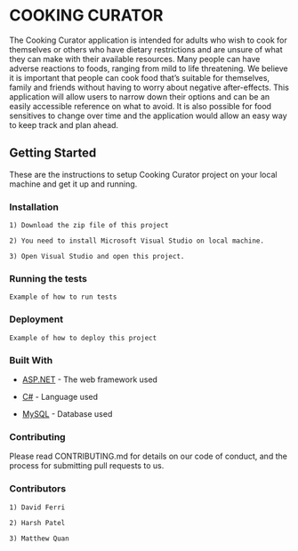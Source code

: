 # COOKING CURATOR

The Cooking Curator application is intended for adults who wish to cook for themselves or others who have dietary restrictions and are unsure of what they can make with their available resources.  Many people can have adverse reactions to foods, ranging from mild to life threatening.  We believe it is important that people can cook food that’s suitable for themselves, family and friends without having to worry about negative after-effects.  This application will allow users to narrow down their options and can be an easily accessible reference on what to avoid.  It is also possible for food sensitives to change over time and the application would allow an easy way to keep track and plan ahead.

## Getting Started

These are the instructions to setup Cooking Curator project on your local machine and get it up and running. 

### Installation

```
1) Download the zip file of this project

2) You need to install Microsoft Visual Studio on local machine.

3) Open Visual Studio and open this project.

```
### Running the tests

```
Example of how to run tests

```

### Deployment

```
Example of how to deploy this project

```

### Built With

- [ASP.NET](https://docs.microsoft.com/en-us/aspnet/mvc/overview/getting-started/introduction/getting-started) - The web framework used

- [C#](https://docs.microsoft.com/en-us/dotnet/csharp/) - Language used

- [MySQL](https://www.mysql.com/) - Database used

### Contributing

Please read CONTRIBUTING.md for details on our code of conduct, and the process for submitting pull requests to us.

### Contributors

```
1) David Ferri

2) Harsh Patel

3) Matthew Quan
```

